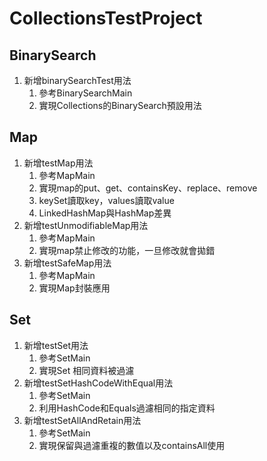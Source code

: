 # CollectionsTestProject
## BinarySearch
1. 新增binarySearchTest用法
   1. 參考BinarySearchMain
   2. 實現Collections的BinarySearch預設用法
## Map
1. 新增testMap用法
   1. 參考MapMain
   2. 實現map的put、get、containsKey、replace、remove
   3. keySet讀取key，values讀取value
   4. LinkedHashMap與HashMap差異
2. 新增testUnmodifiableMap用法
   1. 參考MapMain
   2. 實現map禁止修改的功能，一旦修改就會拋錯
3. 新增testSafeMap用法
   1. 參考MapMain
   2. 實現Map封裝應用
## Set
1. 新增testSet用法
   1. 參考SetMain
   2. 實現Set 相同資料被過濾
2. 新增testSetHashCodeWithEqual用法
   1. 參考SetMain
   2. 利用HashCode和Equals過濾相同的指定資料
3. 新增testSetAllAndRetain用法
   1. 參考SetMain
   2. 實現保留與過濾重複的數值以及containsAll使用
